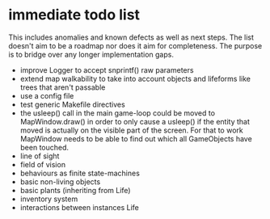 # immediate todo list

This includes anomalies and known defects as well as next steps. The list doesn't aim to be a roadmap nor does it aim for completeness. The purpose is to bridge over any longer implementation gaps.

* improve Logger to accept snprintf() raw parameters
* extend map walkability to take into account objects and lifeforms like trees that aren't passable
* use a config file
* test generic Makefile directives
* the usleep() call in the main game-loop could be moved to MapWindow.draw() in order to only cause a usleep() if the entity that moved is actually on the visible part of the screen. For that to work MapWindow needs to be able to find out which all GameObjects have been touched.
* line of sight
* field of vision
* behaviours as finite state-machines
* basic non-living objects
* basic plants (inheriting from Life)
* inventory system
* interactions between instances Life
